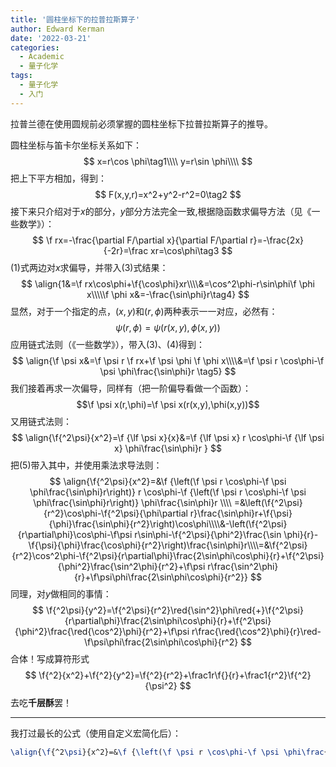 ```yaml
---
title: '圆柱坐标下的拉普拉斯算子'
author: Edward Kerman
date: '2022-03-21'
categories:
  - Academic
  - 量子化学
tags:
  - 量子化学
  - 入门
---
```


<!-- \(
  \def\d{{\mathrm d}}
	\def\B{{\mathrm B}}
	\def\A{{\mathrm A}}
	\def\m{{\mathrm m}}
	\def\align #1{{\begin{align*} #1 \end{align*}}}
	\def\f #1#2{{\frac{\partial  #1}{\partial  #2}}}
	\def\l #1{{\left( #1\right)}}
	\def\red #1{{\color{red}{ #1}}}
	\def\green #1{{\color{green}{ #1}}}
	\def\blue #1{{\color{blue}{ #1}}}
		\def\lf #1#2{{\left(\frac{\partial  #1}{\partial  #2}\right)}}
	\def\bm #1{{\boldsymbol{ #1}}}
\)  -->

拉普兰德在使用圆规前必须掌握的圆柱坐标下拉普拉斯算子的推导。

圆柱坐标与笛卡尔坐标关系如下：
$$
x=r\cos \phi\tag1\\\\
y=r\sin \phi\\\\
$$
把上下平方相加，得到：
$$
F(x,y,r)=x^2+y^2-r^2=0\tag2
$$
接下来只介绍对于$x$的部分，$y$部分方法完全一致,根据隐函数求偏导方法（见《一些数学》）：
$$
\f rx=-\frac{\partial F/\partial x}{\partial F/\partial r}=-\frac{2x}{-2r}=\frac xr=\cos\phi\tag3
$$
(1)式两边对$x$求偏导，并带入(3)式结果：
$$
\align{1&=\f rx\cos\phi+\f{\cos\phi}xr\\\\&=\cos^2\phi-r\sin\phi\f \phi x\\\\\f \phi x&=-\frac{\sin\phi}r\tag4}
$$
显然，对于一个指定的点，$(x,y)$和$(r,\phi)$两种表示一一对应，必然有：
$$\psi(r,\phi)=\psi(r(x,y),\phi(x,y))$$
应用链式法则（《一些数学》），带入(3)、(4)得到：
$$
\align{\f \psi x&=\f \psi r \f rx+\f \psi \phi \f \phi x\\\\&=\f \psi r \cos\phi-\f \psi \phi\frac{\sin\phi}r \tag5}
$$
我们接着再求一次偏导，同样有（把一阶偏导看做一个函数）：
$$\f \psi x(r,\phi)=\f \psi x(r(x,y),\phi(x,y))$$
又用链式法则：
$$
\align{\f{^2\psi}{x^2}=\f {\lf \psi x}{x}&=\f {\lf \psi x} r \cos\phi-\f {\lf \psi x} \phi\frac{\sin\phi}r }
$$
把(5)带入其中，并使用乘法求导法则：
$$
\align{\f{^2\psi}{x^2}=&\f {\left(\f \psi r \cos\phi-\f \psi \phi\frac{\sin\phi}r\right)} r \cos\phi-\f {\left(\f \psi r \cos\phi-\f \psi \phi\frac{\sin\phi}r\right)} \phi\frac{\sin\phi}r \\\\ =&\left(\f{^2\psi}{r^2}\cos\phi-\f{^2\psi}{\phi\partial r}\frac{\sin\phi}r+\f{\psi}{\phi}\frac{\sin\phi}{r^2}\right)\cos\phi\\\\&-\left(\f{^2\psi}{r\partial\phi}\cos\phi-\f\psi r\sin\phi-\f{^2\psi}{\phi^2}\frac{\sin \phi}{r}-\f{\psi}{\phi}\frac{\cos\phi}{r^2}\right)\frac{\sin\phi}r\\\\=&\f{^2\psi}{r^2}\cos^2\phi-\f{^2\psi}{r\partial\phi}\frac{2\sin\phi\cos\phi}{r}+\f{^2\psi}{\phi^2}\frac{\sin^2\phi}{r^2}+\f\psi r\frac{\sin^2\phi}{r}+\f\psi\phi\frac{2\sin\phi\cos\phi}{r^2}}
$$
同理，对$y$做相同的事情：
$$
\f{^2\psi}{y^2}=\f{^2\psi}{r^2}\red{\sin^2}\phi\red{+}\f{^2\psi}{r\partial\phi}\frac{2\sin\phi\cos\phi}{r}+\f{^2\psi}{\phi^2}\frac{\red{\cos^2}\phi}{r^2}+\f\psi r\frac{\red{\cos^2}\phi}{r}\red-\f\psi\phi\frac{2\sin\phi\cos\phi}{r^2}
$$
合体！写成算符形式
$$
\f{^2}{x^2}+\f{^2}{y^2}=\f{^2}{r^2}+\frac1r\f{}{r}+\frac1{r^2}\f{^2}{\psi^2}
$$
去吃<b>千层酥</b>罢！
***
我打过最长的公式（使用自定义宏简化后）：
```latex
\align{\f{^2\psi}{x^2}=&\f {\left(\f \psi r \cos\phi-\f \psi \phi\frac{\sin\phi}r\right)} r \cos\phi-\f {\left(\f \psi r \cos\phi-\f \psi \phi\frac{\sin\phi}r\right)} \phi\frac{\sin\phi}r \\\\ =&\left(\f{^2\psi}{r^2}\cos\phi-\f{^2\psi}{\phi\partial r}\frac{\sin\phi}r+\f{\psi}{\phi}\frac{\sin\phi}{r^2}\right)\cos\phi\\\\&-\left(\f{^2\psi}{r\partial\phi}\cos\phi-\f\psi r\sin\phi-\f{^2\psi}{\phi^2}\frac{\sin \phi}{r}-\f{\psi}{\phi}\frac{\cos\phi}{r^2}\right)\frac{\sin\phi}r\\\\=&\f{^2\psi}{r^2}\cos^2\phi-\f{^2\psi}{r\partial\phi}\frac{2\sin\phi\cos\phi}{r}+\f{^2\psi}{\phi^2}\frac{\sin^2\phi}{r^2}+\f\psi r\frac{\sin^2\phi}{r}+\f\psi\phi\frac{2\sin\phi\cos\phi}{r^2}}
```
